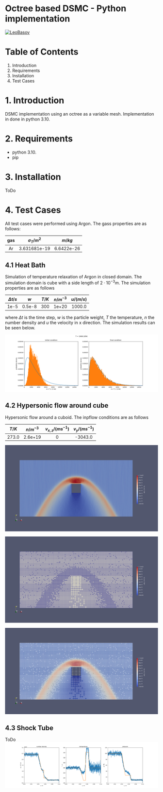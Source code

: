 # Octree based DSMC - Python implementation
[![LeoBasov](https://circleci.com/gh/LeoBasov/dsmc-python/tree/clean_up.svg?style=svg)](https://app.circleci.com/pipelines/github/LeoBasov/dsmc-python/tree/clean_up/)

# Table of Contents
1. Introduction
2. Requirements
3. Installation
4. Test Cases

# 1. Introduction
DSMC implementation using an octree as a variable mesh.
Implementation in done in python 3.10.

# 2. Requirements
- python 3.10.
- pip

# 3. Installation
ToDo

# 4. Test Cases
All test cases were performed using Argon.
The gass properties are as follows:

| gas | $\sigma_T / m^2$ | $m / kg$   | 
|:---:|:----------------:|:----------:|
| Ar  | 3.631681e-19     | 6.6422e-26 |

## 4.1 Heat Bath
Simulation of temperature relaxation of Argon in closed domain.
The simulation domain is cube with a side length of $2 \cdot 10^{-3} m$.
The simulation properties are as follows


| $\Delta t / s$ | $w$    | $T / K$   | $n / m^{-3}$   | $u / (m/s)$ |
|:----------:|:------:|:-----:|:-----:|:-----------:|
| 1e-5       | 0.5e-8 | 300   | 1e+20 | 1000.0      |

where $\Delta t$ is the time step, $w$ is the particle weight, $T$  the temperature, $n$ the number density and $u$ the velocity in x direction.
The simulation results can be seen below.

![Heat Bath](./examples/heat_bath/heat_bath.png)

## 4.2 Hypersonic flow around cube
Hypersonic flow around a cuboid.
The inpflow conditions are as follows

| $T / K$ | $n / m^{-3}$ | $v_{x, z} / (m s^{-1})$ | $v_y / (m s^{-1})$ |
|:-------:|:------------:|:-----------------------:|:------------------:|
| 273.0   | 2.6e+19      | 0                       | -3043.0            |

![hypersonic_flow](./examples/hypersonic_flow/hypersonic_flow.png)

![hypersonic_flow_grid](./examples/hypersonic_flow/hypersonic_flow_grid.png)

![hypersonic_flow_grid_nrho](./examples/hypersonic_flow/hypersonic_flow_grid_nrho.png)

## 4.3 Shock Tube

ToDo
![shock Tube](./examples/shock_tube/shock_tube.png)
